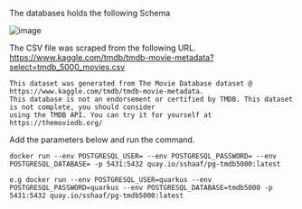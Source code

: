 The databases holds the following Schema


![image](../images/movies-erd.drawio.svg)


The CSV file was scraped from the following URL.
https://www.kaggle.com/tmdb/tmdb-movie-metadata?select=tmdb_5000_movies.csv


    This dataset was generated from The Movie Database dataset @ https://www.kaggle.com/tmdb/tmdb-movie-metadata. 
    This database is not an endorsement or certified by TMDB. This dataset is not complete, you should consider  
    using the TMDB API. You can try it for yourself at https://themoviedb.org/                                   


Add the parameters below and run the command. 
```
docker run --env POSTGRESQL_USER= --env POSTGRESQL_PASSWORD= --env POSTGRESQL_DATABASE= -p 5431:5432 quay.io/sshaaf/pg-tmdb5000:latest

e.g docker run --env POSTGRESQL_USER=quarkus --env POSTGRESQL_PASSWORD=quarkus --env POSTGRESQL_DATABASE=tmdb5000 -p 5431:5432 quay.io/sshaaf/pg-tmdb5000:latest
```
